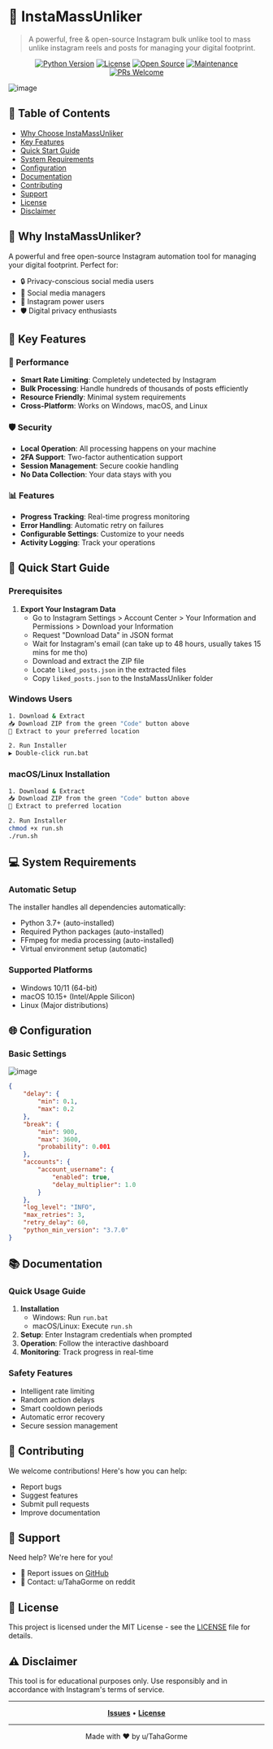 # 📱 InstaMassUnliker

> A powerful, free & open-source Instagram bulk unlike tool to mass unlike instagram reels and posts for managing your digital footprint.

<div align="center">


[![Python Version](https://img.shields.io/badge/python-3.7%2B-blue.svg)](https://www.python.org/downloads/)
[![License](https://img.shields.io/badge/license-MIT-green.svg)](LICENSE)
[![Open Source](https://img.shields.io/badge/Open%20Source-%E2%9D%A4-red)](https://github.com/TahaGorme/InstaMassUnliker)
[![Maintenance](https://img.shields.io/badge/Maintained%3F-yes-green.svg)](https://github.com/TahaGorme/InstaMassUnliker/graphs/commit-activity)
[![PRs Welcome](https://img.shields.io/badge/PRs-welcome-brightgreen.svg)](https://makeapullrequest.com)

</div>

![image](https://github.com/user-attachments/assets/e2b740f9-3301-4b61-89ab-e5d99c852219)


## 📑 Table of Contents
- [Why Choose InstaMassUnliker](#-why-choose-instamassunliker)
- [Key Features](#-key-features)
- [Quick Start Guide](#-quick-start-guide)
- [System Requirements](#-system-requirements)
- [Configuration](#-configuration)
- [Documentation](#-documentation)
- [Contributing](#-contributing)
- [Support](#-support)
- [License](#-license)
- [Disclaimer](#%EF%B8%8F-disclaimer)



## 🌟 Why InstaMassUnliker?

A powerful and free open-source Instagram automation tool for managing your digital footprint. Perfect for:
- 🔒 Privacy-conscious social media users
- 👥 Social media managers
- 📱 Instagram power users
- 🛡️ Digital privacy enthusiasts

## 💫 Key Features

### 🚀 Performance
- **Smart Rate Limiting**: Completely undetected by Instagram
- **Bulk Processing**: Handle hundreds of thousands of posts efficiently
- **Resource Friendly**: Minimal system requirements
- **Cross-Platform**: Works on Windows, macOS, and Linux

### 🛡️ Security
- **Local Operation**: All processing happens on your machine
- **2FA Support**: Two-factor authentication support
- **Session Management**: Secure cookie handling
- **No Data Collection**: Your data stays with you

### 📊 Features
- **Progress Tracking**: Real-time progress monitoring
- **Error Handling**: Automatic retry on failures
- **Configurable Settings**: Customize to your needs
- **Activity Logging**: Track your operations

## 🚀 Quick Start Guide

### Prerequisites
1. **Export Your Instagram Data**
   - Go to Instagram Settings > Account Center > Your Information and Permissions > Download your Information
   - Request "Download Data" in JSON format
   - Wait for Instagram's email (can take up to 48 hours, usually takes 15 mins for me tho)
   - Download and extract the ZIP file
   - Locate `liked_posts.json` in the extracted files
   - Copy `liked_posts.json` to the InstaMassUnliker folder

### Windows Users
```bash
1. Download & Extract
📥 Download ZIP from the green "Code" button above
📂 Extract to your preferred location

2. Run Installer
▶️ Double-click run.bat
```

### macOS/Linux Installation
```bash
1. Download & Extract
📥 Download ZIP from the green "Code" button above
📂 Extract to preferred location

2. Run Installer
chmod +x run.sh
./run.sh
```

## 💻 System Requirements

### Automatic Setup
The installer handles all dependencies automatically:
- Python 3.7+ (auto-installed)
- Required Python packages (auto-installed)
- FFmpeg for media processing (auto-installed)
- Virtual environment setup (automatic)

### Supported Platforms
- Windows 10/11 (64-bit)
- macOS 10.15+ (Intel/Apple Silicon)
- Linux (Major distributions)


## 🌐 Configuration

### Basic Settings
![image](https://github.com/user-attachments/assets/f6e17cc9-9089-4908-b6cb-413e04e9ab66)
```json
{
    "delay": {
        "min": 0.1,
        "max": 0.2
    },
    "break": {
        "min": 900,
        "max": 3600,
        "probability": 0.001
    },
    "accounts": {
        "account_username": {
            "enabled": true,
            "delay_multiplier": 1.0
        }
    },
    "log_level": "INFO",
    "max_retries": 3,
    "retry_delay": 60,
    "python_min_version": "3.7.0"
}
```

## 📚 Documentation

### Quick Usage Guide
1. **Installation**
   - Windows: Run `run.bat`
   - macOS/Linux: Execute `run.sh`
2. **Setup**: Enter Instagram credentials when prompted
3. **Operation**: Follow the interactive dashboard
4. **Monitoring**: Track progress in real-time

### Safety Features
- Intelligent rate limiting
- Random action delays
- Smart cooldown periods
- Automatic error recovery
- Secure session management

## 🤝 Contributing

We welcome contributions! Here's how you can help:
- Report bugs
- Suggest features
- Submit pull requests
- Improve documentation

## 💁 Support

Need help? We're here for you!

- 🐛 Report issues on [GitHub](https://github.com/TahaGorme/InstaMassUnliker/issues)
- 📧 Contact: u/TahaGorme on reddit

## 📄 License

This project is licensed under the MIT License - see the [LICENSE](LICENSE) file for details.

## ⚠️ Disclaimer

This tool is for educational purposes only. Use responsibly and in accordance with Instagram's terms of service.

---

<div align="center">

**[Issues](https://github.com/TahaGorme/InstaMassUnliker/issues)** • 
**[License](LICENSE)**

</div>

---

<div align="center">
Made with ❤️ by u/TahaGorme
</div>
